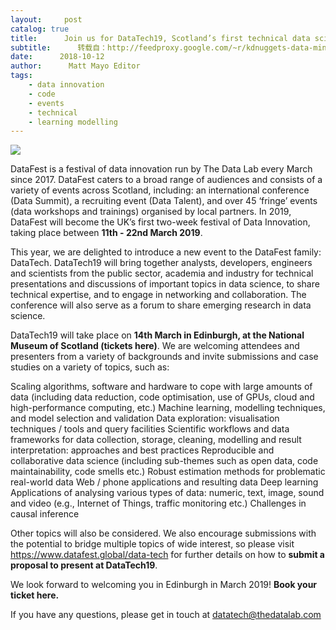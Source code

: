 ```yaml
---
layout:     post
catalog: true
title:      Join us for DataTech19, Scotland’s first technical data science conference as part of DataFest
subtitle:      转载自：http://feedproxy.google.com/~r/kdnuggets-data-mining-analytics/~3/acW8KGTrgJk/datatech-scotland-technical-data-science-datafest.html
date:      2018-10-12
author:      Matt Mayo Editor
tags:
    - data innovation
    - code
    - events
    - technical
    - learning modelling
---
```


![](http://feedproxy.google.com/images/datatech-2019-march-edinburgh-640.jpg)


DataFest is a festival of data innovation run by The Data Lab every March since 2017. DataFest caters to a broad range of audiences and consists of a variety of events across Scotland, including: an international conference (Data Summit), a recruiting event (Data Talent), and over 45 ‘fringe’ events (data workshops and trainings) organised by local partners. In 2019, DataFest will become the UK’s first two-week festival of Data Innovation, taking place between **11****th**** - 22****nd**** March 2019**. 

This year, we are delighted to introduce a new event to the DataFest family: DataTech. DataTech19 will bring together analysts, developers, engineers and scientists from the public sector, academia and industry for technical presentations and discussions of important topics in data science, to share technical expertise, and to engage in networking and collaboration. The conference will also serve as a forum to share emerging research in data science.

DataTech19 will take place on **14****th**** March in Edinburgh, at the National Museum of Scotland (tickets ****here****)**. We are welcoming attendees and presenters from a variety of backgrounds and invite submissions and case studies on a variety of topics, such as:

Scaling algorithms, software and hardware to cope with large amounts of data (including data reduction, code optimisation, use of GPUs, cloud and high-performance computing, etc.)
Machine learning, modelling techniques, and model selection and validation
Data exploration: visualisation techniques / tools and query facilities
Scientific workflows and data frameworks for data collection, storage, cleaning, modelling and result interpretation: approaches and best practices
Reproducible and collaborative data science (including sub-themes such as open data, code maintainability, code smells etc.)
Robust estimation methods for problematic real-world data
Web / phone applications and resulting data
Deep learning
Applications of analysing various types of data: numeric, text, image, sound and video (e.g., Internet of Things, traffic monitoring etc.)
Challenges in causal inference

Other topics will also be considered. We also encourage submissions with the potential to bridge multiple topics of wide interest, so please visit https://www.datafest.global/data-tech for further details on how to **submit a proposal to present at DataTech19**.

We look forward to welcoming you in Edinburgh in March 2019! **Book your ticket ****here****.**

If you have any questions, please get in touch at datatech@thedatalab.com
